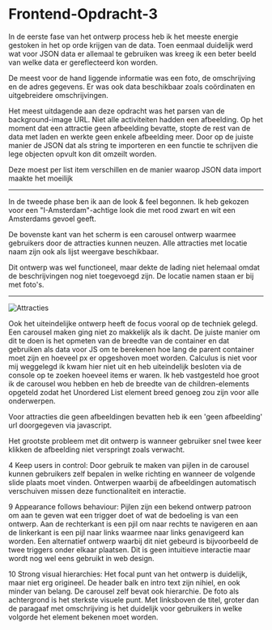 # Frontend-Opdracht-3


In de eerste fase van het ontwerp process heb ik het meeste energie gestoken in het op orde krijgen van de data. Toen eenmaal duidelijk werd wat voor JSON data er allemaal te gebruiken was kreeg ik een beter beeld van welke data er gereflecteerd kon worden. 

De meest voor de hand liggende informatie was een foto, de omschrijving en de adres gegevens. Er was ook data beschikbaar zoals coördinaten en uitgebreidere omschrijvingen.

Het meest uitdagende aan deze opdracht was het parsen van de background-image URL. Niet alle activiteiten hadden een afbeelding. Op het moment dat een attractie geen afbeelding bevatte, stopte de rest van de data met laden en werkte geen enkele afbeelding meer. Door op de juiste manier de JSON dat als string te importeren en een functie te schrijven die lege objecten opvult kon dit omzeilt worden. 

Deze moest per list item verschillen en de manier waarop JSON data import maakte het moeilijk 

------------------------------------------------------------------------

In de tweede phase ben ik aan de look & feel begonnen. Ik heb gekozen voor een "I-Amsterdam"-achtige look die met rood zwart en wit een Amsterdams gevoel geeft.

De bovenste kant van het scherm is een carousel ontwerp waarmee gebruikers door de attracties kunnen neuzen. Alle attracties met locatie naam zijn ook als lijst weergave beschikbaar. 

Dit ontwerp was wel functioneel, maar dekte de lading niet helemaal omdat de beschrijvingen nog niet toegevoegd zijn. De locatie namen staan er bij met foto's.

------------------------------------------------------------------------

![Attracties](https://thumbs.gfycat.com/MeatyDiscreteCrocodile-size_restricted.gif)


Ook het uiteindelijke ontwerp heeft de focus vooral op de techniek gelegd. Een carousel maken ging niet zo makkelijk als ik dacht. De juiste manier om dit te doen is het opmeten van de breedte van de container en dat gebruiken als data voor JS om te berekenen hoe lang de parent container moet zijn en hoeveel px er opgeshoven moet worden. Calculus is niet voor mij weggelegd ik kwam hier niet uit en heb uiteindelijk besloten via de console op te zoeken hoeveel items er waren. Ik heb vastgesteld hoe groot ik de carousel wou hebben en heb de breedte van de children-elements opgeteld zodat het Unordered List element breed genoeg zou zijn voor alle onderwerpen. 

Voor attracties die geen afbeeldingen bevatten heb ik een 'geen afbeelding' url doorgegeven via javascript. 

Het grootste probleem met dit ontwerp is wanneer gebruiker snel twee keer klikken de afbeelding niet verspringt zoals verwacht. 

4 Keep users in control:
Door gebruik te maken van pijlen in de carousel kunnen gebruikers zelf bepalen in welke richting en wanneer de volgende slide plaats moet vinden. Ontwerpen waarbij de afbeeldingen automatisch verschuiven missen deze functionaliteit en interactie.

9 Appearance follows behaviour:
Pijlen zijn een bekend ontwerp patroon om aan te geven wat een trigger doet of wat de bedoeling is van een ontwerp. Aan de rechterkant is een pjil om naar rechts te navigeren en aan de linkerkant is een pijl naar links waarmee naar links genavigeerd kan worden. Een alternatief ontwerp waarbij dit niet gebeurd is bijvoorbeeld de twee triggers onder elkaar plaatsen. Dit is geen intuitieve interactie maar wordt nog wel eens gebruikt in web design. 

10 Strong visual hierarchies:
Het focal punt van het ontwerp is duidelijk, maar niet erg origineel. De header balk en intro text zijn nihiel, en ook minder van belang. De carousel zelf bevat ook hierarchie. De foto als achtergrond is het sterkste visuele punt. Met linksboven de titel, groter dan de paragaaf met omschrijving is het duidelijk voor gebruikers in welke volgorde het element bekenen moet worden. 





